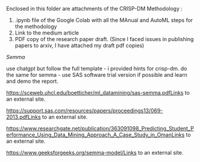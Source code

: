 Enclosed in this folder are attachments of the CRISP-DM Methodology :
1. .ipynb file of the Google Colab with all the MAnual and AutoML steps for the methodology
2. Link to the medium article
3. PDF copy of the research paper draft. (Since I faced issues in publishing papers to arxiv, I have attached my draft pdf copies)


*Semma*

use chatgpt but follow the full template - i provided hints for crisp-dm. do the same for semma - use SAS software trial version if possible and learn and demo the report.

https://sceweb.uhcl.edu/boetticher/ml_datamining/sas-semma.pdfLinks to an external site.

https://support.sas.com/resources/papers/proceedings13/069-2013.pdfLinks to an external site.

https://www.researchgate.net/publication/363091098_Predicting_Student_Performance_Using_Data_Mining_Approach_A_Case_Study_in_OmanLinks to an external site.

https://www.geeksforgeeks.org/semma-model/Links to an external site.
